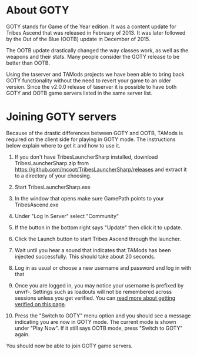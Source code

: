 # About GOTY

GOTY stands for Game of the Year edition. It was a content update for Tribes Ascend that was 
released in February of 2013. It was later followed by the Out of the Blue (OOTB) update in
December of 2015.

The OOTB update drastically changed the way classes work, as well as the weapons and their stats.
Many people consider the GOTY release to be better than OOTB.

Using the taserver and TAMods projects we have been able to bring back GOTY functionality
without the need to revert your game to an older version. Since the v2.0.0 release of taserver
it is possible to have both GOTY and OOTB game servers listed in the same server list.

# Joining GOTY servers

Because of the drastic differences between GOTY and OOTB, TAMods is required on the client side
for playing in GOTY mode. The instructions below explain where to get it and how to use it.

1) If you don't have TribesLauncherSharp installed, download TribesLauncherSharp.zip from
   https://github.com/mcoot/TribesLauncherSharp/releases and extract it to a directory of your
   choosing.
   
2) Start TribesLauncherSharp.exe

3) In the window that opens make sure GamePath points to your TribesAscend.exe

4) Under "Log In Server" select "Community"
    
5) If the button in the bottom right says "Update" then click it to update.

6) Click the Launch button to start Tribes Ascend through the launcher.

7) Wait until you hear a sound that indicates that TAMods has been injected successfully.
   This should take about 20 seconds.

8) Log in as usual or choose a new username and password and log in with that

9) Once you are logged in, you may notice your username is prefixed by unvrf-.
   Settings such as loadouts will not be remembered across sessions unless you get verified.
   You can [read more about getting verified on this page](/docs/user_manual/getting_verified.md).

10) Press the "Switch to GOTY" menu option and you should see a message indicating you are 
    now in GOTY mode. The current mode is shown under "Play Now". If it still says OOTB mode,
    press "Switch to GOTY" again.
   
You should now be able to join GOTY game servers.
